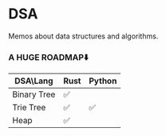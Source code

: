 # DSA

Memos about data structures and algorithms.



### A HUGE ROADMAP⬇️

| DSA\Lang    | Rust | Python |
| ----------- | ---- | ------ |
| Binary Tree | ✅    |        |
| Trie Tree   | ✅    | ✅      |
| Heap        | ✅    |        |

